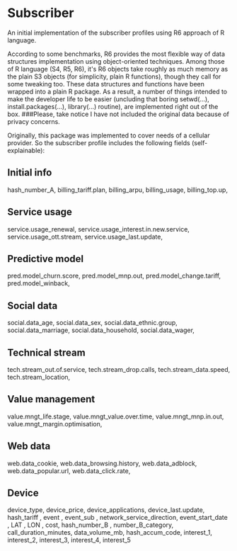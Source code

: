 # Subscriber
An initial implementation of the subscriber profiles using R6 approach of R language.


According to some benchmarks, R6 provides the most flexible way of data structures implementation using object-oriented techniques. Among those of R language (S4, R5, R6), it's R6 objects take roughly as much memory as the plain S3 objects (for simplicity, plain R functions), though they call for some tweaking too.
These data structures and functions have been wrapped into a plain R package. As a result, a number of things intended to make the developer life to be easier (uncluding that boring setwd(...), install.packages(...), library(...) routine), are implemented right out of the box.
###Please, take notice I have not included the original data because of privacy concerns.

Originally, this package was implemented to cover needs of a cellular provider. So the subscriber profile includes the following fields (self-explainable):
## Initial info
hash_number_A,
billing_tariff.plan,
billing_arpu,
billing_usage,
billing_top.up,
## Service usage
service.usage_renewal,
service.usage_interest.in.new.service,
service.usage_ott.stream,
service.usage_last.update,
## Predictive model
pred.model_churn.score,
pred.model_mnp.out,
pred.model_change.tariff,
pred.model_winback,
## Social data
social.data_age,
social.data_sex,
social.data_ethnic.group,
social.data_marriage,
social.data_household,
social.data_wager,
## Technical stream
tech.stream_out.of.service,
tech.stream_drop.calls,
tech.stream_data.speed,
tech.stream_location,
## Value management
value.mngt_life.stage,
value.mngt_value.over.time,
value.mngt_mnp.in.out,
value.mngt_margin.optimisation,
## Web data
web.data_cookie,
web.data_browsing.history,
web.data_adblock,
web.data_popular.url,
web.data_click.rate,
## Device
device_type,
device_price,
device_applications,
device_last.update,
hash_tariff  ,
event        ,
event_sub    ,
network_service_direction,
event_start_date         ,
LAT                      ,
LON ,
cost,
hash_number_B ,
number_B_category,
call_duration_minutes,
data_volume_mb,
hash_accum_code,
interest_1,
interest_2,
interest_3,
interest_4,
interest_5
